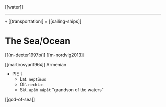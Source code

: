[[water]]

---

`+` [[transportation]] = [[sailing-ships]]

# The Sea/Ocean
[[(m-dexter1997b)]]
[[m-nordvig2013]]

[[martirosyan1964]] Armenian


- PIE `?`
	- Lat. `neptūnus`
	- OIr. `nechtan`
	- Skt. `apā́m nápāt` "grandson of the waters"


[[god-of-sea]]